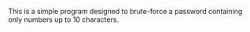 This is a simple program designed to brute-force a password containing only numbers up to 10 characters.
